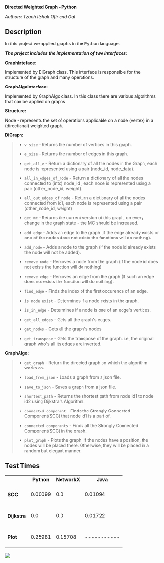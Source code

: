 __Directed Weighted Graph - Python__

*Authors: Tzach Itshak Ofir and Gal*


## Description
In this project we applied graphs in the Python language.
>
***The project includes the implementation of two interfaces:***

**GraphInteface:**
>
Implemented by DiGraph class. This interface is responsible for the structure of the graph and many operations.

**GraphAlgoInterface:**
>
Implemented by GraphAlgo class. In this class there are various algorithms that can be applied on graphs

**Structure:**
>
Node - represents the set of operations applicable on a node (vertex) in a (directional) weighted graph.
>
**DiGraph:**
> - `v_size` - Returns the number of vertices in this graph.
>
> - `e_size` - Returns the number of edges in this graph.
>
> - `get_all_v` - Return a dictionary of all the nodes in the Graph, each node is represented using a pair (node_id, node_data).
>
> - `all_in_edges_of_node` - Return a dictionary of all the nodes connected to (into) node_id , each node is represented using a pair (other_node_id, weight).
>
> - `all_out_edges_of_node` - Return a dictionary of all the nodes connected from id1, each node is represented using a pair (other_node_id, weight)
>
> - `get_mc` - Returns the current version of this graph, on every change in the graph state - the MC should be increased.
>
> - `add_edge` - Adds an edge to the graph (if the edge already exists or one of the nodes dose not exists the functions will do nothing).
>
> - `add_node` - Adds a node to the graph (if the node id already exists the node will not be added).
>
> - `remove_node` - Removes a node from the graph (if the node id does not exists the function will do nothing).
>
> - `remove_edge` - Removes an edge from the graph (If such an edge does not exists the function will do nothing).
>     
> - `find_edge` - Finds the index of the first occurence of an edge.
>
> - `is_node_exist` - Determines if a node exists in the graph.
>
> -  `is_in_edge` - Determines if a node is one of an edge's vertices.
>
> - `get_all_edges` - Gets all the graph's edges.
>
> - `get_nodes` - Gets all the graph's nodes.
>
> - `get_transpose` - Gets the transpose of the graph. i.e, the original graph who's all its edges are inverted.
>

**GraphAlgo:**
> - `get_graph` - Return the directed graph on which the algorithm works on.
>
> - `load_from_json` - Loads a graph from a json file.
>
> - `save_to_json` - Saves a graph from a json file.
>
> - `shortest_path` - Returns the shortest path from node id1 to node id2 using Dijkstra's Algorithm.
>
> - `connected_component` - Finds the Strongly Connected Component(SCC) that node id1 is a part of.
>
> - `connected_components` - Finds all the Strongly Connected Component(SCC) in the graph.
>
> - `plot_graph` - Plots the graph. If the nodes have a position, the nodes will be placed there. Otherwise, they will be placed in a random but elegant manner.







## Test Times
<table>
  <tr>
    <th></th>
    <th>Python</th>
    <th>NetworkX</th>
    <th>Java</th>
  </tr>
  <tr>
    <td><h4>SCC</h4></td>
    <td>0.00099</td>
    <td>0.0</td>
    <td>0.01094</td>
  </tr>
  <tr>
    <td><h4>Dijkstra</h4></td>
    <td>0.0</td>
    <td>0.0</td>
    <td>0.01722</td>
  </tr>
  <tr>
    <td><h4>Plot</h4></td>
    <td>0.25981</td>
    <td>0.15708</td>
    <td>-----------</td>
  </tr>
</table>

![](ex3/.idea/Photo.jpeg)
